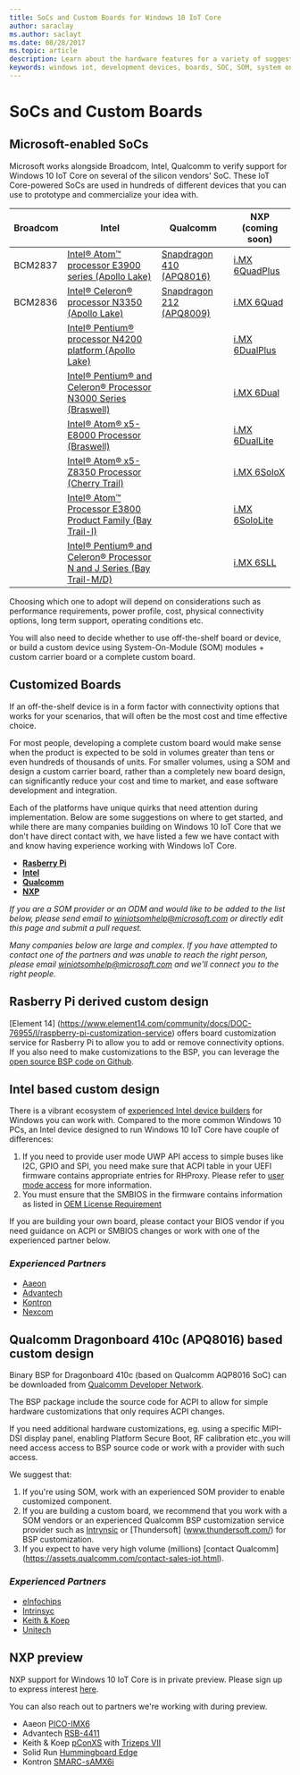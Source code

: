 ```yaml
---
title: SoCs and Custom Boards for Windows 10 IoT Core
author: saraclay
ms.author: saclayt
ms.date: 08/28/2017
ms.topic: article
description: Learn about the hardware features for a variety of suggested boards and community devices.
keywords: windows iot, development devices, boards, SOC, SOM, system on chips, Raspberry Pi 2, Raspberry Pi 3, Minnowboard Max, Dragonboard
---
```


# SoCs and Custom Boards

## Microsoft-enabled SoCs
Microsoft works alongside Broadcom, Intel, Qualcomm to verify support for Windows 10 IoT Core on several of the silicon vendors' SoC. These IoT Core-powered SoCs are used in hundreds of different devices that you can use to prototype and commercialize your idea with. 

| Broadcom | Intel | Qualcomm | NXP (coming soon) |
|----------|-------|----------|-----|
| BCM2837 | [Intel® Atom™ processor E3900 series (Apollo Lake)](https://ark.intel.com/products/codename/80644/#@embedded)                                | [Snapdragon 410 (APQ8016)](https://www.qualcomm.com/products/snapdragon/processors/410) | [i.MX 6QuadPlus](https://forms.office.com/Pages/ResponsePage.aspx?id=v4j5cvGGr0GRqy180BHbR9XpjGK4S5xLp4jJORm7749UQVg4STc5UlcyR0ozWkkzUDYzMjI2RjhHVC4u) |
| BCM2836 | [Intel® Celeron® processor N3350 (Apollo Lake)](https://ark.intel.com/products/codename/80644/#@embedded)                                    | [Snapdragon 212 (APQ8009)](https://www.qualcomm.com/products/snapdragon/processors/212) | [i.MX 6Quad](https://forms.office.com/Pages/ResponsePage.aspx?id=v4j5cvGGr0GRqy180BHbR9XpjGK4S5xLp4jJORm7749UQVg4STc5UlcyR0ozWkkzUDYzMjI2RjhHVC4u)     |
|         | [Intel® Pentium® processor N4200 platform (Apollo Lake)](https://ark.intel.com/products/codename/80644/#@embedded)                           |                                                                                         | [i.MX 6DualPlus](https://forms.office.com/Pages/ResponsePage.aspx?id=v4j5cvGGr0GRqy180BHbR9XpjGK4S5xLp4jJORm7749UQVg4STc5UlcyR0ozWkkzUDYzMjI2RjhHVC4u) |
|         | [Intel® Pentium® and Celeron® Processor N3000 Series (Braswell)](http://ark.intel.com/products/codename/66094/#@embedded)                    |                                                                                         | [i.MX 6Dual](https://forms.office.com/Pages/ResponsePage.aspx?id=v4j5cvGGr0GRqy180BHbR9XpjGK4S5xLp4jJORm7749UQVg4STc5UlcyR0ozWkkzUDYzMjI2RjhHVC4u)     |
|         | [Intel® Atom® x5-E8000 Processor (Braswell)](http://ark.intel.com/products/codename/66094/#@embedded)                                        |                                                                                         | [i.MX 6DualLite](https://forms.office.com/Pages/ResponsePage.aspx?id=v4j5cvGGr0GRqy180BHbR9XpjGK4S5xLp4jJORm7749UQVg4STc5UlcyR0ozWkkzUDYzMjI2RjhHVC4u) |
|         | [Intel® Atom® x5-Z8350 Processor (Cherry Trail)](https://ark.intel.com/products/93361/Intel-Atom-x5-Z8350-Processor-2M-Cache-up-to-1_92-GHz) |                                                                                         | [i.MX 6SoloX](https://forms.office.com/Pages/ResponsePage.aspx?id=v4j5cvGGr0GRqy180BHbR9XpjGK4S5xLp4jJORm7749UQVg4STc5UlcyR0ozWkkzUDYzMjI2RjhHVC4u)    |
|         | [Intel® Atom™ Processor E3800 Product Family (Bay Trail-I)](http://ark.intel.com/products/codename/55844/#@Embedded)	                     |                                                                                         | [i.MX 6SoloLite](https://forms.office.com/Pages/ResponsePage.aspx?id=v4j5cvGGr0GRqy180BHbR9XpjGK4S5xLp4jJORm7749UQVg4STc5UlcyR0ozWkkzUDYzMjI2RjhHVC4u) |
|         | [Intel® Pentium® and Celeron® Processor N and J Series (Bay Trail-M/D)](http://ark.intel.com/products/codename/55844/)	                     |                                                                                         | [i.MX 6SLL](https://forms.office.com/Pages/ResponsePage.aspx?id=v4j5cvGGr0GRqy180BHbR9XpjGK4S5xLp4jJORm7749UQVg4STc5UlcyR0ozWkkzUDYzMjI2RjhHVC4u)      |

Choosing which one to adopt will depend on considerations such as performance requirements, power profile, cost, physical connectivity options, long term support, operating conditions etc.

You will also need to decide whether to use off-the-shelf board or device, or build a custom device using System-On-Module (SOM) modules + custom carrier board or a complete custom board.

## Customized Boards
If an off-the-shelf device is in a form factor with connectivity options that works for your scenarios, that will often be the most cost and time effective choice.  

For most people, developing a complete custom board would make sense when the product is expected to be sold in volumes greater than tens or even hundreds of thousands of units. For smaller volumes, using a SOM and design a custom carrier board, rather than a completely new board design, can significantly reduce your cost and time to market, and ease software development and integration.

Each of the platforms have unique quirks that need attention during implementation.  Below are some suggestions on where to get started, and while there are many companies building on Windows 10 IoT Core that we don't have direct contact with, we have listed a few we have contact with and know having experience working with Windows IoT Core.

* __[Rasberry Pi](#rasberry-pi-derived-custom-design)__
* __[Intel](#intel-based-custom-design)__
* __[Qualcomm](#qualcomm-dragonboard-410c-apq8016-based-custom-design)__
* __[NXP](#nxp-preview)__

*If you are a SOM provider or an ODM and would like to be added to the list below, please send email to [winiotsomhelp@microsoft.com](mailto:winiotsomhelp@microsoft.com) or directly edit this page and submit a pull request.*

*Many companies below are large and complex.  If you have attempted to contact one of the partners and was unable to reach the right person, please email [winiotsomhelp@microsoft.com](mailto:winiotsomhelp@microsoft.com) and we'll connect you to the right people.*

## **Rasberry Pi derived custom design** 
[Element 14] (https://www.element14.com/community/docs/DOC-76955/l/raspberry-pi-customization-service) offers board customization service for Rasberry Pi to allow you to add or remove connectivity options.  If you also need to make customizations to the BSP, you can leverage the [open source BSP code on Github](https://github.com/ms-iot/bsp).

## **Intel based custom design**
There is a vibrant ecosystem of [experienced Intel device builders](https://solutionsdirectory.intel.com/solutions-directory/processors/278/processors/309/processors/402/processors/782/processors/788/processors/1103/processors/1107/processors/1110/processors/1175/processors/1344/processors/1348/processors/1349) for Windows you can work with.  Compared to the more common Windows 10 PCs, an Intel device designed to run Windows 10 IoT Core have couple of differences: 

1.  If you need to provide user mode UWP API access to simple buses like I2C, GPIO and SPI, you need make sure that ACPI table in your UEFI firmware contains  appropriate entries for RHProxy. Please refer to [user mode access](https://docs.microsoft.com/en-us/windows/uwp/devices-sensors/enable-usermode-access) for more information.
2.  You must ensure that the SMBIOS in the firmware contains information as listed in [OEM License Requirement](https://docs.microsoft.com/en-us/windows/iot-core/commercialize-your-device/oemlicenserequirements)

If you are building your own board, please contact your BIOS vendor if you need guidance on ACPI or SMBIOS changes or work with one of the experienced partner below.

### *Experienced Partners*
*  [Aaeon](http://www.aaeon.com/en/)
*  [Advantech](http://www.advantech.com/)
*  [Kontron](http://www.advantech.com/)
*  [Nexcom](http://www.nexcom.com/)

## **Qualcomm Dragonboard 410c (APQ8016) based custom design**
Binary BSP for Dragonboard 410c (based on Qualcomm AQP8016 SoC) can be downloaded from [Qualcomm Developer Network](https://developer.qualcomm.com/hardware/dragonboard-410c/software).  

The BSP package include the source code for ACPI to allow for simple hardware customizations that only requires ACPI changes.  

If you need additional hardware customizations, eg. using a specific MIPI-DSI display panel, enabling Platform Secure Boot, RF calibration etc.,you will need access access to BSP source code or work with a provider with such access.

We suggest that:
1.   If you're using SOM, work with an experienced SOM provider to enable customized component.
2.   If you are building a custom board, we recommend that you work with a SOM vendors or an experienced Qualcomm BSP customization service provider such as [Intrynsic](https://www.intrinsyc.com/) or [Thundersoft] (www.thundersoft.com/) for BSP customization.
3.   If you expect to have very high volume (millions) [contact Qualcomm] (https://assets.qualcomm.com/contact-sales-iot.html).

### *Experienced Partners*
*  [eInfochips](https://eragon.einfochips.com/products/system-on-modules/qualcomm-snapdragon-410-apq8016-eragon-eic-q410-200-som.html)
*  [Intrinsyc](https://www.intrinsyc.com/computing-platforms/410-som/)
*  [Keith & Koep](https://keith-koep.com/en/products/products-som/myon-1-features-snapdragon-410/)
*  [Unitech](http://ute.com/products_info.php?pc1=4&pc2=461&rbu=0&pid=2395)

## **NXP preview**
NXP support for Windows 10 IoT Core is in private preview. Please sign up to express interest [here](http://aka.ms/iotnxp).

You can also reach out to partners we're working with during preview.
*  Aaeon [PICO-IMX6](http://www.aaeon.com/en/p/pico-itx-boards-pico-imx6/)
*  Advantech [RSB-4411](http://www.advantech.com/products/single_board_computer/rsb-4411/mod_d3901250-b0a0-4a5f-9762-b26fa0c36858)
*  Keith & Koep [pConXS](http://wce.keith-koep.com/en/products/pconxs-ff/) with [Trizeps VII](http://wce.keith-koep.com/en/products/trizeps7-i.MX6/)
* Solid Run [Hummingboard Edge](https://www.solid-run.com/product/hummingboard-edge-imx6s-wa-e/)
* Kontron [SMARC-sAMX6i](https://www.kontron.com/products/boards-and-standard-form-factors/smarc/smarc-samx6i.html)